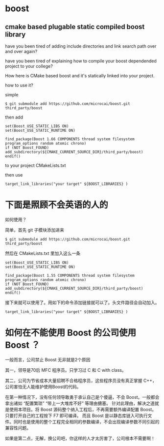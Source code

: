 # boost
cmake based plugable static compiled boost library
---

have you been tired of adding include directories and link search path over and over again?

have you been tired of explaining how to compile your boost dependended project to your college?

How here is CMake based boost and it's statically linked into your project.

how to use it?

simple

```
$ git submodule add https://github.com/microcai/boost.git third_party/boost
```

then add

```
set(Boost_USE_STATIC_LIBS ON)
set(Boost_USE_STATIC_RUNTIME ON)

find_package(Boost 1.66 COMPONENTS thread system filesystem program_options random atomic chrono)
if (NOT Boost_FOUND)
add_subdirectory(${CMAKE_CURRENT_SOURCE_DIR}/third_party/boost)
endif()
```

to your project CMakeLists.txt

then use

```
target_link_libraries("your target" ${BOOST_LIBRARIES} )
```

下面是照顾不会英语的人的
===


如何使用？

简单，首先 git 子模块添加进来


```
$ git submodule add https://github.com/microcai/boost.git third_party/boost
```

然后在 CMakeLists.txt 里加入这么一条

```
set(Boost_USE_STATIC_LIBS ON)
set(Boost_USE_STATIC_RUNTIME ON)

find_package(Boost 1.55 COMPONENTS thread system filesystem program_options random atomic chrono)
if (NOT Boost_FOUND)
add_subdirectory(${CMAKE_CURRENT_SOURCE_DIR}/third_party/boost)
endif()
```

接下来就可以使用了。用如下的命令添加链接就可以了。头文件路径会自动加入。

```
target_link_libraries("your target" ${BOOST_LIBRARIES} )
```


# 如何在不能使用 Boost 的公司使用 Boost ？

一般而言，公司禁止 Boost 无非就是2个原因

其一，领导是70后 MFC 程序员。只学习过 C 和 C with class。

其二，公司为节省成本大量招聘不合格程序员，这些程序员没有真正掌握 C++，公司害怕无人能维护使用Boost的代码。

在第一种情况下，没有任何领导敢勇于承认自己是个傻逼，不会 Boost。一般都会拿出诸如 “配置繁琐” “带上一大堆库不好” 等理由搪塞。
针对此理由，解决之道就是使用本项目。将 Boost 源码整个纳入工程后，不再需要额外编译配置 Boost。只要打开自己的工程按下 F7 即可编译。
而且 Boost 是以静态库链入可执行文件。同时也是使用的整个工程完全相同的参数编译，不会出现编译参数不同引起的兼容性问题。

如果是第二点，无解，换公司吧，你这样的人才太厉害了，公司根本不需要啊！

